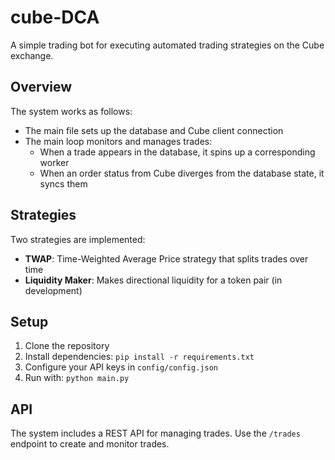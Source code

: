 # cube-DCA

A simple trading bot for executing automated trading strategies on the Cube exchange.

## Overview

The system works as follows:
- The main file sets up the database and Cube client connection
- The main loop monitors and manages trades:
  - When a trade appears in the database, it spins up a corresponding worker
  - When an order status from Cube diverges from the database state, it syncs them

## Strategies

Two strategies are implemented:
- **TWAP**: Time-Weighted Average Price strategy that splits trades over time
- **Liquidity Maker**: Makes directional liquidity for a token pair (in development)

## Setup

1. Clone the repository
2. Install dependencies: `pip install -r requirements.txt`
3. Configure your API keys in `config/config.json`
4. Run with: `python main.py`

## API

The system includes a REST API for managing trades. Use the `/trades` endpoint to create and monitor trades.


